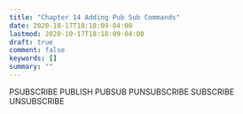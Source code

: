 ```yaml
---
title: "Chapter 14 Adding Pub Sub Commands"
date: 2020-10-17T18:18:09-04:00
lastmod: 2020-10-17T18:18:09-04:00
draft: true
comment: false
keywords: []
summary: ""
---
```


<!--more-->


PSUBSCRIBE
PUBLISH
PUBSUB
PUNSUBSCRIBE
SUBSCRIBE
UNSUBSCRIBE
